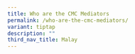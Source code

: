 ```yaml
---
title: Who are the CMC Mediators
permalink: /who-are-the-cmc-mediators/
variant: tiptap
description: ""
third_nav_title: Malay
---
```

